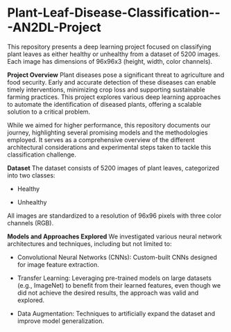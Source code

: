 # Plant-Leaf-Disease-Classification---AN2DL-Project
This repository presents a deep learning project focused on classifying plant leaves as either healthy or unhealthy from a dataset of 5200 images. Each image has dimensions of 96x96x3 (height, width, color channels).

**Project Overview**
Plant diseases pose a significant threat to agriculture and food security. Early and accurate detection of these diseases can enable timely interventions, minimizing crop loss and supporting sustainable farming practices. This project explores various deep learning approaches to automate the identification of diseased plants, offering a scalable solution to a critical problem.

While we aimed for higher performance, this repository documents our journey, highlighting several promising models and the methodologies employed. It serves as a comprehensive overview of the different architectural considerations and experimental steps taken to tackle this classification challenge.

**Dataset**
The dataset consists of 5200 images of plant leaves, categorized into two classes:

- Healthy

- Unhealthy

All images are standardized to a resolution of 96x96 pixels with three color channels (RGB).

**Models and Approaches Explored**
We investigated various neural network architectures and techniques, including but not limited to:

- Convolutional Neural Networks (CNNs): Custom-built CNNs designed for image feature extraction.

- Transfer Learning: Leveraging pre-trained models on large datasets (e.g., ImageNet) to benefit from their learned features, even though we did not achieve the desired results, the approach was valid and explored.

- Data Augmentation: Techniques to artificially expand the dataset and improve model generalization.

